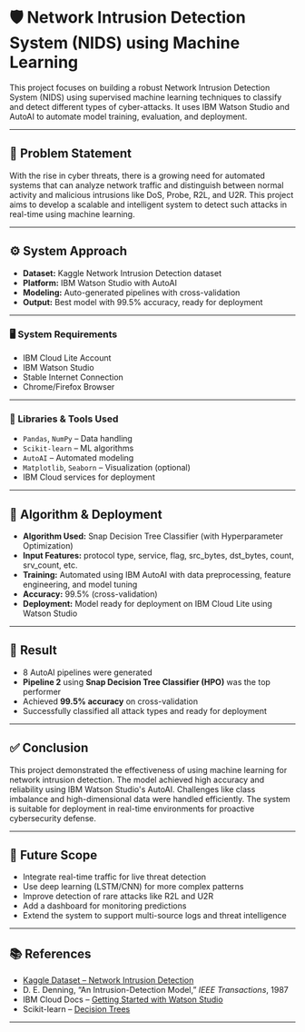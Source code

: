 # 🛡️ Network Intrusion Detection System (NIDS) using Machine Learning

This project focuses on building a robust Network Intrusion Detection System (NIDS) using supervised machine learning techniques to classify and detect different types of cyber-attacks. It uses IBM Watson Studio and AutoAI to automate model training, evaluation, and deployment.

---

## 📌 Problem Statement

With the rise in cyber threats, there is a growing need for automated systems that can analyze network traffic and distinguish between normal activity and malicious intrusions like DoS, Probe, R2L, and U2R. This project aims to develop a scalable and intelligent system to detect such attacks in real-time using machine learning.

---

## ⚙️ System Approach

- **Dataset:** Kaggle Network Intrusion Detection dataset  
- **Platform:** IBM Watson Studio with AutoAI  
- **Modeling:** Auto-generated pipelines with cross-validation  
- **Output:** Best model with 99.5% accuracy, ready for deployment

---

### 🖥️ System Requirements

- IBM Cloud Lite Account  
- IBM Watson Studio  
- Stable Internet Connection  
- Chrome/Firefox Browser

---

### 🧰 Libraries & Tools Used

- `Pandas`, `NumPy` – Data handling  
- `Scikit-learn` – ML algorithms  
- `AutoAI` – Automated modeling  
- `Matplotlib`, `Seaborn` – Visualization (optional)  
- IBM Cloud services for deployment

---

## 🤖 Algorithm & Deployment

- **Algorithm Used:** Snap Decision Tree Classifier (with Hyperparameter Optimization)  
- **Input Features:** protocol type, service, flag, src_bytes, dst_bytes, count, srv_count, etc.  
- **Training:** Automated using IBM AutoAI with data preprocessing, feature engineering, and model tuning  
- **Accuracy:** 99.5% (cross-validation)  
- **Deployment:** Model ready for deployment on IBM Cloud Lite using Watson Studio

---

## 🏁 Result

- 8 AutoAI pipelines were generated  
- **Pipeline 2** using **Snap Decision Tree Classifier (HPO)** was the top performer  
- Achieved **99.5% accuracy** on cross-validation  
- Successfully classified all attack types and ready for deployment

---

## ✅ Conclusion

This project demonstrated the effectiveness of using machine learning for network intrusion detection. The model achieved high accuracy and reliability using IBM Watson Studio's AutoAI. Challenges like class imbalance and high-dimensional data were handled efficiently. The system is suitable for deployment in real-time environments for proactive cybersecurity defense.

---

## 🔮 Future Scope

- Integrate real-time traffic for live threat detection  
- Use deep learning (LSTM/CNN) for more complex patterns  
- Improve detection of rare attacks like R2L and U2R  
- Add a dashboard for monitoring predictions  
- Extend the system to support multi-source logs and threat intelligence

---

## 📚 References

- [Kaggle Dataset – Network Intrusion Detection](https://www.kaggle.com/datasets/sampadab17/network-intrusion-detection)  
- D. E. Denning, “An Intrusion-Detection Model,” *IEEE Transactions*, 1987  
- IBM Cloud Docs – [Getting Started with Watson Studio](https://cloud.ibm.com/docs/watson-studio)  
- Scikit-learn – [Decision Trees](https://scikit-learn.org/stable/modules/tree.html)

---
